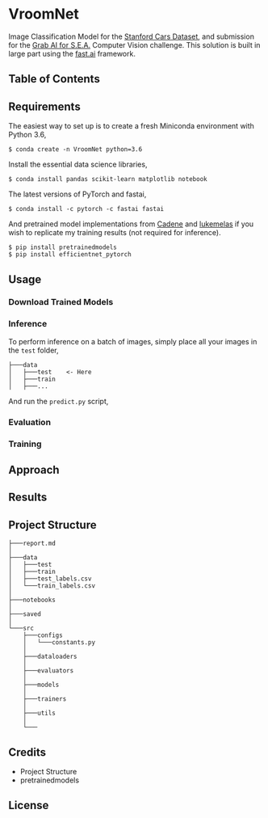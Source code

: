 # VroomNet

Image Classification Model for the [Stanford Cars Dataset](https://ai.stanford.edu/~jkrause/cars/car_dataset.html), and submission for the [Grab AI for S.E.A.](https://www.aiforsea.com/computer-vision) Computer Vision challenge. This solution is built in large part using the [fast.ai](https://docs.fast.ai/index.html) framework.

## Table of Contents

## Requirements
The easiest way to set up is to create a fresh Miniconda environment with Python 3.6,

```
$ conda create -n VroomNet python=3.6
```

Install the essential data science libraries,

```
$ conda install pandas scikit-learn matplotlib notebook
```

The latest versions of PyTorch and fastai,

```
$ conda install -c pytorch -c fastai fastai
```

And pretrained model implementations from [Cadene](https://github.com/Cadene/pretrained-models.pytorch) and [lukemelas](https://github.com/lukemelas/EfficientNet-PyTorch) if you wish to replicate my training results (not required for inference).

```
$ pip install pretrainedmodels
$ pip install efficientnet_pytorch
```

## Usage

### Download Trained Models

### Inference
To perform inference on a batch of images, simply place all your images in the `test` folder,

```
├───data
│   ├───test    <- Here
│   ├───train
│   ├───...
```

And run the `predict.py` script,

### Evaluation

### Training

## Approach

## Results

## Project Structure
```
├───report.md
│
├───data
│   ├───test
│   ├───train
│   ├───test_labels.csv
│   └───train_labels.csv
│
├───notebooks
│
├───saved
│ 
└───src
    ├───configs
    │   └───constants.py
    │   
    ├───dataloaders
    │   
    ├───evaluators
    │   
    ├───models
    │   
    ├───trainers
    │   
    ├───utils
    │   
    └───
```
    
## Credits
- Project Structure
- pretrainedmodels

## License

